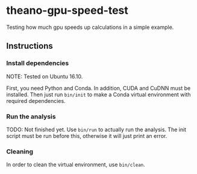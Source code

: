 # theano-gpu-speed-test
Testing how much gpu speeds up calculations in a simple example.

## Instructions

### Install dependencies

NOTE: Tested on Ubuntu 16.10.

First, you need Python and Conda. In addition, CUDA and CuDNN must be installed. Then just run `bin/init` to make a Conda virtual environment with required dependencies.

### Run the analysis

TODO: Not finished yet. Use `bin/run` to actually run the analysis. The init script must be run before this, otherwise it will just print an error.

### Cleaning

In order to clean the virtual environment, use `bin/clean`.
